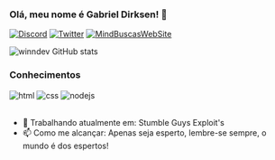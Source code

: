 ### Olá, meu nome é Gabriel Dirksen! 👋

[![Discord](https://img.shields.io/badge/Discord-7289DA?style=for-the-badge&logo=discord&logoColor=white)](https://discord.gg/RZ7H277UyJ)
[![Twitter](https://img.shields.io/badge/Twitter-1DA1F2?style=for-the-badge&logo=twitter&logoColor=white)](https://twitter.com/W1nsecurity)
[![MindBuscasWebSite](https://img.shields.io/website-up-down-green-red/http/cv.lbesson.qc.to.svg)](https://mindbuscas.xyz)

![winndev GitHub stats](https://github-readme-stats.vercel.app/api?username=winndev&show_icons=true&theme=radical)

### Conhecimentos

<div style="display: inline_block">
  <img align="center" alt="html" src="https://img.shields.io/badge/HTML-239120?style=for-the-badge&logo=html5&logoColor=white" />
  <img align="center" alt="css" src="https://img.shields.io/badge/CSS3-1572B6?style=for-the-badge&logo=css3&logoColor=white" />
  <img align="center" alt="nodejs" src="https://img.shields.io/badge/Node.js-43853D?style=for-the-badge&logo=node.js&logoColor=white" />
</div><br/>

- 🌱 Trabalhando atualmente em: Stumble Guys Exploit's
- 📫 Como me alcançar: Apenas seja esperto, lembre-se sempre, o mundo é dos espertos!

